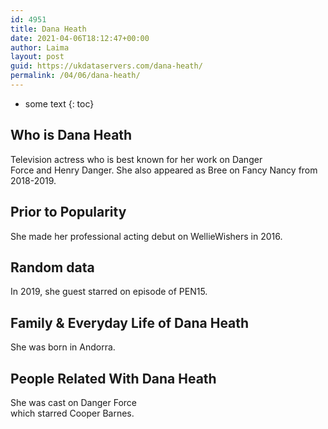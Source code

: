 ```yaml
---
id: 4951
title: Dana Heath
date: 2021-04-06T18:12:47+00:00
author: Laima
layout: post
guid: https://ukdataservers.com/dana-heath/
permalink: /04/06/dana-heath/
---
```


* some text
{: toc}


## Who is Dana Heath
                  
                  
                  
Television actress who is best known for her work on Danger Force and Henry Danger. She also appeared as Bree on Fancy Nancy from 2018-2019. 
                  
              
            
              
            
                
                
                
## Prior to Popularity
                  
                  
                  
She made her professional acting debut on WellieWishers in 2016.
                  
              
            
              
            
                
                
                
## Random data
                  
                  
                  
In 2019, she guest starred on episode of PEN15.
                  
              
            
              
            
                
                
                
## Family & Everyday Life of Dana Heath
                  
                  
                  
She was born in Andorra. 
                  
              
            
              
            
                
                
                
## People Related With Dana Heath
                  
                  
                  
She was cast on Danger Force<br /> which starred Cooper Barnes. 
                  
              
            
              
            
                
              
            
              
              
            
            
              
            
          
          
          